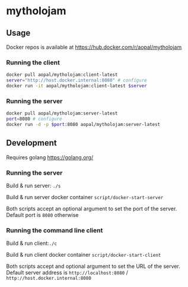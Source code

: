 # mytholojam

## Usage

Docker repos is available at https://hub.docker.com/r/aopal/mytholojam

### Running the client


```bash
docker pull aopal/mytholojam:client-latest
server="http://host.docker.internal:8080" # configure
docker run -it aopal/mytholojam:client-latest $server
```

### Running the server

```bash
docker pull aopal/mytholojam:server-latest
port=8080 # configure
docker run -d -p $port:8080 aopal/mytholojam:server-latest
```


## Development

Requires golang https://golang.org/

### Running the server

Build & run server: `./s`

Build & run server docker container `script/docker-start-server`

Both scripts accept an optional argument to set the port of the server. Default port is `8080` otherwise

### Running the command line client

Build & run client:`./c`

Build & run client docker container `script/docker-start-client`

Both scripts accept and optional argument to set the URL of the server. Default server address is `http://localhost:8080` / `http://host.docker.internal:8080`
